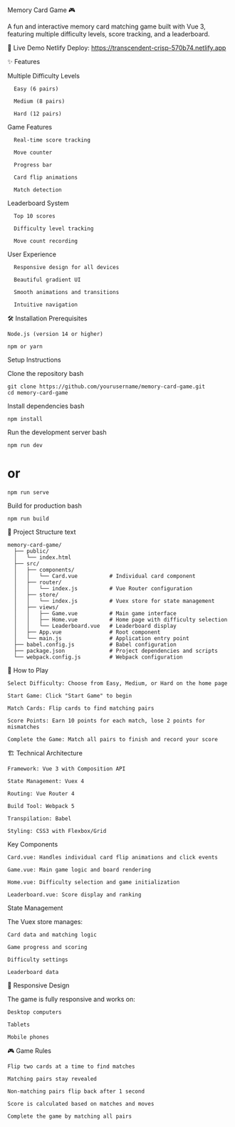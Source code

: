 Memory Card Game 🎮

A fun and interactive memory card matching game built with Vue 3, featuring multiple difficulty levels, score tracking, and a leaderboard.

🚀 Live Demo
    Netlify Deploy: https://transcendent-crisp-570b74.netlify.app
    
✨ Features

  Multiple Difficulty Levels

      Easy (6 pairs)

      Medium (8 pairs)

      Hard (12 pairs)

  Game Features

      Real-time score tracking

      Move counter

      Progress bar

      Card flip animations

      Match detection

  Leaderboard System

      Top 10 scores

      Difficulty level tracking

      Move count recording

  User Experience

      Responsive design for all devices

      Beautiful gradient UI

      Smooth animations and transitions

      Intuitive navigation


🛠️ Installation
Prerequisites

    Node.js (version 14 or higher)

    npm or yarn

Setup Instructions

Clone the repository
bash

    git clone https://github.com/yourusername/memory-card-game.git
    cd memory-card-game

Install dependencies
bash

    npm install

Run the development server
bash

    npm run dev
# or
    npm run serve

Build for production
bash

    npm run build

📁 Project Structure
text

    memory-card-game/
      ├── public/
      │   └── index.html
      ├── src/
      │   ├── components/
      │   │   └── Card.vue          # Individual card component
      │   ├── router/
      │   │   └── index.js          # Vue Router configuration
      │   ├── store/
      │   │   └── index.js          # Vuex store for state management
      │   ├── views/
      │   │   ├── Game.vue          # Main game interface
      │   │   ├── Home.vue          # Home page with difficulty selection
      │   │   └── Leaderboard.vue   # Leaderboard display
      │   ├── App.vue               # Root component
      │   └── main.js               # Application entry point
      ├── babel.config.js           # Babel configuration
      ├── package.json              # Project dependencies and scripts
      └── webpack.config.js         # Webpack configuration

🎯 How to Play

    Select Difficulty: Choose from Easy, Medium, or Hard on the home page

    Start Game: Click "Start Game" to begin

    Match Cards: Flip cards to find matching pairs

    Score Points: Earn 10 points for each match, lose 2 points for mismatches

    Complete the Game: Match all pairs to finish and record your score

🏗️ Technical Architecture

    Framework: Vue 3 with Composition API

    State Management: Vuex 4

    Routing: Vue Router 4

    Build Tool: Webpack 5

    Transpilation: Babel

    Styling: CSS3 with Flexbox/Grid

Key Components

    Card.vue: Handles individual card flip animations and click events

    Game.vue: Main game logic and board rendering

    Home.vue: Difficulty selection and game initialization

    Leaderboard.vue: Score display and ranking

State Management

The Vuex store manages:

    Card data and matching logic

    Game progress and scoring

    Difficulty settings

    Leaderboard data

📱 Responsive Design

The game is fully responsive and works on:

    Desktop computers

    Tablets

    Mobile phones

🎮 Game Rules

    Flip two cards at a time to find matches

    Matching pairs stay revealed

    Non-matching pairs flip back after 1 second

    Score is calculated based on matches and moves

    Complete the game by matching all pairs
